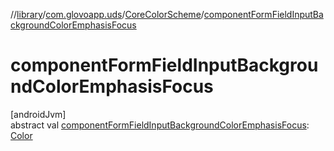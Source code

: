 //[library](../../../index.md)/[com.glovoapp.uds](../index.md)/[CoreColorScheme](index.md)/[componentFormFieldInputBackgroundColorEmphasisFocus](component-form-field-input-background-color-emphasis-focus.md)

# componentFormFieldInputBackgroundColorEmphasisFocus

[androidJvm]\
abstract val [componentFormFieldInputBackgroundColorEmphasisFocus](component-form-field-input-background-color-emphasis-focus.md): [Color](https://developer.android.com/reference/kotlin/androidx/compose/ui/graphics/Color.html)
